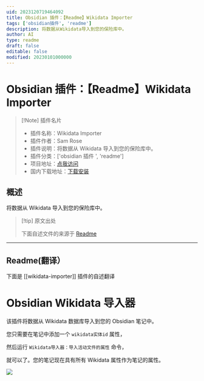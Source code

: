 ```yaml
---
uid: 2023120719464092
title: Obsidian 插件：【Readme】Wikidata Importer
tags: ['obsidian插件', 'readme']
description: 将数据从Wikidata导入到您的保险库中。
author: AI
type: readme
draft: false
editable: false
modified: 20230101000000
---
```


# Obsidian 插件：【Readme】Wikidata Importer

> [!Note] 插件名片
> - 插件名称：Wikidata Importer
> - 插件作者：Sam Rose
> - 插件说明：将数据从 Wikidata 导入到您的保险库中。
> - 插件分类：['obsidian 插件 ', 'readme']
> - 项目地址：[点我访问](https://github.com/samwho/obsidian-wikidata-importer)
> - 国内下载地址：[下载安装](https://pkmer.cn/products/plugin/pluginMarket/?wikidata-importer)

## 概述

将数据从 Wikidata 导入到您的保险库中。

> [!tip] 原文出处
>
>下面自述文件的来源于 [Readme](https://ghproxy.net/https://raw.githubusercontent.com/samwho/obsidian-wikidata-importer/main/README.md)
>

---

## Readme(翻译）

下面是 [[wikidata-importer]] 插件的自述翻译

# Obsidian Wikidata 导入器

该插件将数据从 Wikidata 数据库导入到您的 Obsidian 笔记中。

您只需要在笔记中添加一个 `wikidata实体id` 属性，

然后运行 `Wikidata导入器：导入活动文件的属性` 命令，

就可以了。您的笔记现在具有所有 Wikidata 属性作为笔记的属性。

![](https://cdn.pkmer.cn/covers/wikidata-importer_2_0.gif!pkmer)
